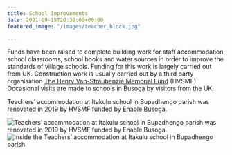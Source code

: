 ```yaml
---
title: School Improvements
date: 2021-09-15T20:30:00+00:00
featured_image: "/images/teacher_block.jpg"

---
```

Funds have been raised to complete building work for staff accommodation, school classrooms, school books and water sources in order to improve the standards of village schools. Funding for this work is largely carried out from UK. Construction work is usually carried out by a third party organisation [The Henry Van-Straubenzie Memorial Fund](http://www.henryvanstraubenzeemf.org.uk/) (HVSMF). Occasional visits are made to schools in Busoga by visitors from the UK.

Teachers’ accommodation at Itakulu school in Bupadhengo parish was renovated in 2019 by HVSMF funded by Enable Busoga.

![Teachers’ accommodation at Itakulu school in Bupadhengo parish was renovated in 2019 by HVSMF funded by Enable Busoga.](/images/teacher_block.jpg "Teachers’ accommodation at Itakulu school")![Inside the Teachers’ accommodation at Itakulu school in Bupadhengo parish](/images/teacher_block_inside.jpg "Inside the Teachers' accommodation")